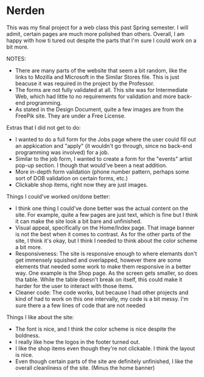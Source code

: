 # Nerden
This was my final project for a web class this past Spring semester. I will admit, certain pages are much more polished than others. Overall, I am happy with how ti tured out despite the parts that I'm sure I could work on a bit more. 


NOTES:
  - There are many parts of the website that seem a bit random, like the links to Mozilla and Microsoft in the Similar Stores file. This is just beacuse it was required in the project by the Professor.
  - The forms are not fully validated at all. This site was for Intermediate Web, which had little to no requirements for validation and more back-end programming.
  - As stated in the Design Document, quite a few images are from the FreePik site. They are under a Free License. 

Extras that I did not get to do:
  - I wanted to do a full form for the Jobs page where the user could fill out an appkication and "apply" (it wouldn't go through, since no back-end programming was involved) for a job.
  - Similar to the job form, I wanted to create a form for the "events" artist pop-up section. I though that would've been a neat addition.
  - More in-depth form validation (phone number pattern, perhaps some sort of DOB validation on certain forms, etc.)
  - Clickable shop items, right now they are just images. 

Things I could've worked on/done better: 
  - I think one thing I could've done better was the actual content on the site. For example, quite a few pages are just text, which is fine but I think it can make the site look a bit bare and unfinished.
  - Visual appeal, specifically on the Home/Index page. That image banner is not the best when it comes to contrast. As for the other parts of the site, I think it's okay, but I think I needed to think about the color scheme a bit more.
  - Responsiveness: The site is responsive enough to where elemants don't get immensely squished and overlapped, however there are some elements that needed some work to make them responsive in a better way. One example is the Shop page. As the screen gets smaller, so does tha table. While the table doesn't break on itself, this could make it harder for the user to interact with those items.
  - Cleaner code: The code works, but because I had other projects and kind of had to work on this one intervally, my code is a bit messy. I'm sure there a a few lines of code that are not needed

Things I like about the site:
  - The font is nice, and I think the color scheme is nice despite the boldness.
  - I really like how the logos in the footer turned out.
  - I like the shop items even though they're not clickable. I think the layout is nice.
  - Even though certain parts of the site are definitely unfinished, I like the overall cleanliness of the site. (Minus the home banner) 
